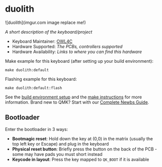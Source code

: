 # duolith

![duolith](imgur.com image replace me!)

*A short description of the keyboard/project*

* Keyboard Maintainer: [OWL4C](https://github.com/OWL4C)
* Hardware Supported: *The PCBs, controllers supported*
* Hardware Availability: *Links to where you can find this hardware*

Make example for this keyboard (after setting up your build environment):

    make duolith:default

Flashing example for this keyboard:

    make duolith:default:flash

See the [build environment setup](https://docs.qmk.fm/#/getting_started_build_tools) and the [make instructions](https://docs.qmk.fm/#/getting_started_make_guide) for more information. Brand new to QMK? Start with our [Complete Newbs Guide](https://docs.qmk.fm/#/newbs).

## Bootloader

Enter the bootloader in 3 ways:

* **Bootmagic reset**: Hold down the key at (0,0) in the matrix (usually the top left key or Escape) and plug in the keyboard
* **Physical reset button**: Briefly press the button on the back of the PCB - some may have pads you must short instead
* **Keycode in layout**: Press the key mapped to `QK_BOOT` if it is available
